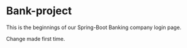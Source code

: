 # Bank-project

This is the beginnings of our Spring-Boot Banking company login page.

Change made first time.